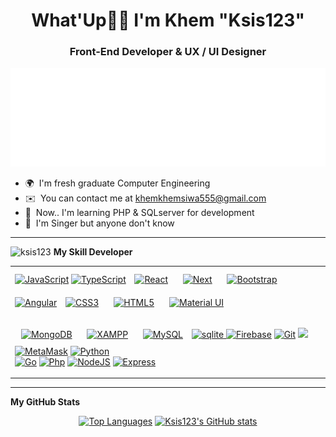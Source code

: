 <h1 align="center">What'Up👋🏻 I'm Khem "Ksis123" </h1>
<h3 align="center">Front-End Developer & UX / UI Designer</h3>

 ![spotify-github-profile](/audio.svg)
* 🌍  I'm fresh graduate Computer Engineering
* ✉️  You can contact me at [khemkhemsiwa555@gmail.com](mailto:khemkhemsiwa555@gmail.com)
* 🧠  Now.. I'm learning PHP & SQLserver for development 
* 🎵  I'm Singer but anyone don't know
-------------------------------------------------------------------------------------------  
<img src="https://komarev.com/ghpvc/?username=ksis123&style=flat-square&color=green" alt="ksis123"/>
<b>My Skill Developer</b>
<table align="center"><tr><td valign="top" width="33%">
<a href="https://www.javascript.com/" target="_blank"><img  src="https://profilinator.rishav.dev/skills-assets/javascript-original.svg" alt="JavaScript" height="40" /></a>  
<a href="https://www.typescriptlang.org/" target="_blank"><img src="https://profilinator.rishav.dev/skills-assets/typescript-original.svg" alt="TypeScript" height="40" /></a>  
<a href="https://reactjs.org/" target="_blank"><img style="margin: 10px" src="https://profilinator.rishav.dev/skills-assets/react-original-wordmark.svg" alt="React" height="40" /></a>
 <a href="https://nextjs.org/" target="_blank"><img style="margin: 10px" src="https://profilinator.rishav.dev/skills-assets/nextjs.png" alt="Next" height="40" /></a>
<a href="https://getbootstrap.com/docs/3.4/javascript/" target="_blank"><img style="margin: 10px" src="https://profilinator.rishav.dev/skills-assets/bootstrap-plain.svg" alt="Bootstrap" height="40" /></a>
<a href="https://angular.io/" target="_blank" rel="noreferrer"><img src="https://raw.githubusercontent.com/danielcranney/readme-generator/main/public/icons/skills/angularjs-colored.svg" height="40" alt="Angular" /></a>
<a href="https://www.w3schools.com/css/" target="_blank"><img style="margin: 10px" src="https://profilinator.rishav.dev/skills-assets/css3-original-wordmark.svg" alt="CSS3" height="40" /></a>  
<a href="https://en.wikipedia.org/wiki/HTML5" target="_blank"><img style="margin: 10px" src="https://profilinator.rishav.dev/skills-assets/html5-original-wordmark.svg" alt="HTML5" height="40" /></a>
<a href="https://mui.com/" target="_blank"><img style="margin: 10px" src="https://profilinator.rishav.dev/skills-assets/mui.png" alt="Material UI" height="40" /></a>

<a href="https://www.mongodb.com/" target="_blank"><img style="margin: 10px" src="https://profilinator.rishav.dev/skills-assets/mongodb-original-wordmark.svg" alt="MongoDB" height="40" /></a> 
<a href="https://www.apachefriends.org/" target="_blank"><img style="margin: 10px" src="https://profilinator.rishav.dev/skills-assets/xampp.png" alt="XAMPP" height="40" /></a>
<a href="https://www.mysql.com/" target="_blank"><img style="margin: 10px" src="https://profilinator.rishav.dev/skills-assets/mysql-original-wordmark.svg" alt="MySQL" height="40" /></a>
<a href="https://www.sqlite.org/" target="_blank" rel="noreferrer"> <img src="https://www.vectorlogo.zone/logos/sqlite/sqlite-icon.svg" alt="sqlite"  height="40"/> </a>
<a href="https://firebase.google.com/" target="_blank" rel="noreferrer"><img src="https://raw.githubusercontent.com/danielcranney/readme-generator/main/public/icons/skills/firebase-colored.svg" height="40" alt="Firebase" /></a>
<a href="https://www.figma.com/" target="_blank" rel="noreferrer"><img src="https://raw.githubusercontent.com/danielcranney/readme-generator/main/public/icons/skills/figma-colored.svg" height="40" alt="Git" /></a>
<a href="https://www.googleadservices.com/"><img src="https://profilinator.rishav.dev/skills-assets/google_cloud-icon.svg" height="40" /></a>
<a href="https://metamask.io/" target="_blank" rel="noreferrer"><img src="https://raw.githubusercontent.com/danielcranney/readme-generator/main/public/icons/skills/metamask-colored.svg" height="40" alt="MetaMask" /></a>
<a href="https://www.python.org/" target="_blank"><img src="https://profilinator.rishav.dev/skills-assets/python-original.svg" alt="Python" height="40" /></a>                 
<a href="https://go.dev/doc/" target="_blank" rel="noreferrer"><img src="https://raw.githubusercontent.com/danielcranney/readme-generator/main/public/icons/skills/go-colored.svg"  height="40" alt="Go" /></a>
<a href="https://www.php.net/" target="_blank" rel="noreferrer"><img src="https://upload.wikimedia.org/wikipedia/commons/thumb/2/27/PHP-logo.svg/2560px-PHP-logo.svg.png" height="40" alt="Php" /></a>
<a href="https://nodejs.org/en/" target="_blank"><img src="https://raw.githubusercontent.com/danielcranney/readme-generator/main/public/icons/skills/nodejs-colored.svg" height="40" alt="NodeJS" /></a>
<a href="https://expressjs.com/" target="_blank"><img src="https://raw.githubusercontent.com/danielcranney/readme-generator/main/public/icons/skills/express-colored.svg" height="40" alt="Express" /></a>
</table>  

-----------------------------------------------------------------------------------------------------------------------------------

<b>My GitHub Stats</b>
<p align="center">
<a href="https://github.com/Ksis123" align="left"><img height="220em" src="https://github-readme-stats.vercel.app/api/top-langs/?username=Ksis123&langs_count=10&title_color=14b8a6&text_color=ffffff&icon_color=f97316&bg_color=27272a&hide_border=true&locale=en&custom_title=Top%20%Languages" alt="Top Languages" /></a>
<a href="http://www.github.com/Ksis123" align="right"><img height="220em" src="https://github-readme-stats.vercel.app/api?username=Ksis123&show_icons=true&hide=&count_private=true&title_color=14b8a6&text_color=ffffff&icon_color=f97316&bg_color=27272a&hide_border=true&show_icons=true" alt="Ksis123's GitHub stats" /></a>
</p>
